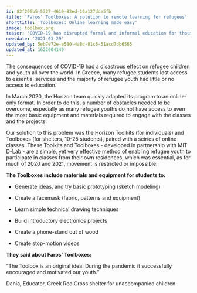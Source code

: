 ```yaml
---
id: 82f206b5-5327-4619-83ed-19a127dde5fb
title: 'Faros’ Toolboxes: A solution to remote learning for refugees'
shorttitle: 'Toolboxes: Online learning made easy'
image: toolbox.png
teaser: 'COVID-19 has disrupted formal and informal education for thousands of refugee children and youth. Faros'' Horizon team came up with a solution: the Horizon Toolboxes.  They provide basic equipment and materials required to students who study from home'
newsdate: '2021-03-29'
updated_by: 5eb7e72e-e580-4a8d-81c6-51acd7db6565
updated_at: 1622004149
---
```

The consequences of COVID-19 had a disastrous effect on refugee children and youth all over the world. In Greece, many refugee students lost access to essential services and the majority of refugee youth had little or no access to education. 

In March 2020, the Horizon team quickly adapted its program to an online-only format. In order to do this, a number of obstacles needed to be overcome, especially as many refugee youths do not have access to even the most basic equipment and materials required to engage with the classes and the projects. 

Our solution to this problem was the Horizon Toolkits (for individuals) and Toolboxes (for shelters, 10-25 students), paired with a seiries of online classes. These Toolkits and Toolboxes - developed in partnership with MIT D-Lab - are a simple, yet very effective method of enabling refugee youth to participate in classes from their own residences, which was essential, as for much of 2020 and 2021, movement is restricted or impossible.

**The Toolboxes include materials and equipment for students to:** 

* Generate ideas, and try basic prototyping (sketch modeling)

* Create a facemask (fabric, patterns and equipment)

* Learn simple technical drawing techniques

* Build introductory electronics projects

* Create a phone-stand out of wood

* Create stop-motion videos

**They said about Faros’ Toolboxes:**

“The Toolbox is an original idea! During the pandemic it successfully encouraged and motivated our youth.”
 
Dania, Educator, Greek Red Cross shelter for unaccompanied children